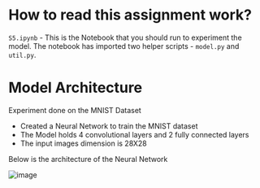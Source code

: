 # How to read this assignment work?

`S5.ipynb` - This is the Notebook that you should run to experiment the model. The notebook has imported two helper scripts - `model.py` and `util.py`.



# Model Architecture
Experiment done on the MNIST Dataset

- Created a Neural Network to train the MNIST dataset
- The Model holds 4 convolutional layers and 2 fully connected layers
- The input images dimension is 28X28

Below is the architecture of the Neural Network

![image](https://github.com/bala1802/ERA/assets/22103095/1e774d3e-0deb-4750-8da6-332c6321a650)



